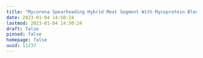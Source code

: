 ```yaml
---
title: "Mycorena Spearheading Hybrid Meat Segment With Mycoprotein Blend - First Commercial Product to Hit Shelves in Q4 2023   "
date: 2023-01-04 14:50:24
lastmod: 2023-01-04 14:50:24
draft: false
pinned: false
homepage: false
uuid: 11237
---
```

